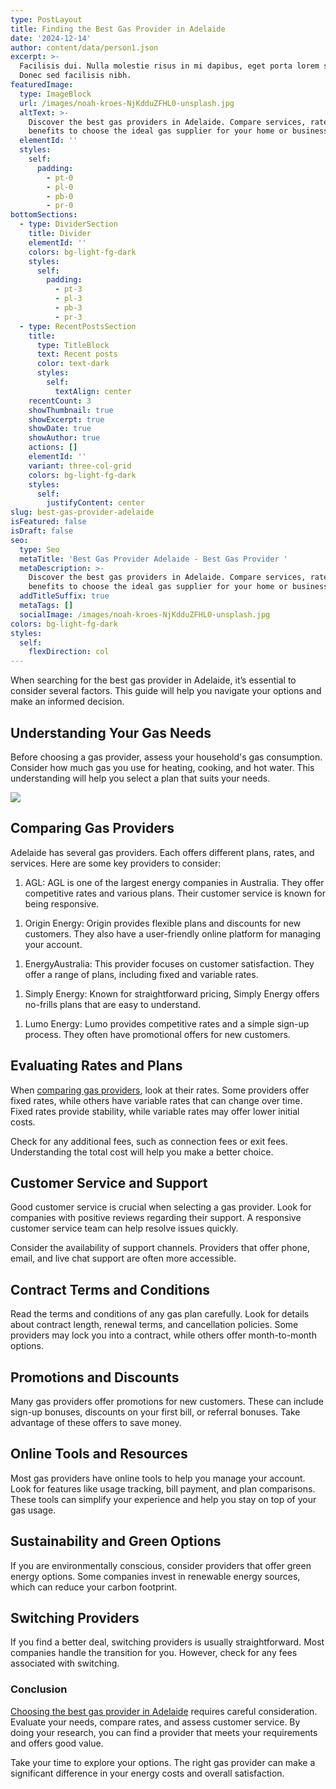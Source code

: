 ```yaml
---
type: PostLayout
title: Finding the Best Gas Provider in Adelaide
date: '2024-12-14'
author: content/data/person1.json
excerpt: >-
  Facilisis dui. Nulla molestie risus in mi dapibus, eget porta lorem semper.
  Donec sed facilisis nibh.
featuredImage:
  type: ImageBlock
  url: /images/noah-kroes-NjKdduZFHL0-unsplash.jpg
  altText: >-
    Discover the best gas providers in Adelaide. Compare services, rates, and
    benefits to choose the ideal gas supplier for your home or business.
  elementId: ''
  styles:
    self:
      padding:
        - pt-0
        - pl-0
        - pb-0
        - pr-0
bottomSections:
  - type: DividerSection
    title: Divider
    elementId: ''
    colors: bg-light-fg-dark
    styles:
      self:
        padding:
          - pt-3
          - pl-3
          - pb-3
          - pr-3
  - type: RecentPostsSection
    title:
      type: TitleBlock
      text: Recent posts
      color: text-dark
      styles:
        self:
          textAlign: center
    recentCount: 3
    showThumbnail: true
    showExcerpt: true
    showDate: true
    showAuthor: true
    actions: []
    elementId: ''
    variant: three-col-grid
    colors: bg-light-fg-dark
    styles:
      self:
        justifyContent: center
slug: best-gas-provider-adelaide
isFeatured: false
isDraft: false
seo:
  type: Seo
  metaTitle: 'Best Gas Provider Adelaide - Best Gas Provider '
  metaDescription: >-
    Discover the best gas providers in Adelaide. Compare services, rates, and
    benefits to choose the ideal gas supplier for your home or business.
  addTitleSuffix: true
  metaTags: []
  socialImage: /images/noah-kroes-NjKdduZFHL0-unsplash.jpg
colors: bg-light-fg-dark
styles:
  self:
    flexDirection: col
---
```

When searching for the best gas provider in Adelaide, it’s essential to consider several factors. This guide will help you navigate your options and make an informed decision.

## Understanding Your Gas Needs

Before choosing a gas provider, assess your household's gas consumption. Consider how much gas you use for heating, cooking, and hot water. This understanding will help you select a plan that suits your needs.

![](https://thunderous-treacle-f156bd.netlify.app/images/pexels-tomfisk-6754763.jpg)

## Comparing Gas Providers

Adelaide has several gas providers. Each offers different plans, rates, and services. Here are some key providers to consider:

1.  AGL: AGL is one of the largest energy companies in Australia. They offer competitive rates and various plans. Their customer service is known for being responsive.

<!---->

1.  Origin Energy: Origin provides flexible plans and discounts for new customers. They also have a user-friendly online platform for managing your account.

<!---->

1.  EnergyAustralia: This provider focuses on customer satisfaction. They offer a range of plans, including fixed and variable rates.

<!---->

1.  Simply Energy: Known for straightforward pricing, Simply Energy offers no-frills plans that are easy to understand.

<!---->

1.  Lumo Energy: Lumo provides competitive rates and a simple sign-up process. They often have promotional offers for new customers.

## Evaluating Rates and Plans

When [comparing gas providers](https://termina.io/locations/reduce-restaurant-electricity-and-gas-costs-in-adelaide), look at their rates. Some providers offer fixed rates, while others have variable rates that can change over time. Fixed rates provide stability, while variable rates may offer lower initial costs.

Check for any additional fees, such as connection fees or exit fees. Understanding the total cost will help you make a better choice.

## Customer Service and Support

Good customer service is crucial when selecting a gas provider. Look for companies with positive reviews regarding their support. A responsive customer service team can help resolve issues quickly.

Consider the availability of support channels. Providers that offer phone, email, and live chat support are often more accessible.

## Contract Terms and Conditions

Read the terms and conditions of any gas plan carefully. Look for details about contract length, renewal terms, and cancellation policies. Some providers may lock you into a contract, while others offer month-to-month options.

## Promotions and Discounts

Many gas providers offer promotions for new customers. These can include sign-up bonuses, discounts on your first bill, or referral bonuses. Take advantage of these offers to save money.

## Online Tools and Resources

Most gas providers have online tools to help you manage your account. Look for features like usage tracking, bill payment, and plan comparisons. These tools can simplify your experience and help you stay on top of your gas usage.

## Sustainability and Green Options

If you are environmentally conscious, consider providers that offer green energy options. Some companies invest in renewable energy sources, which can reduce your carbon footprint.

## Switching Providers

If you find a better deal, switching providers is usually straightforward. Most companies handle the transition for you. However, check for any fees associated with switching.

### Conclusion

[Choosing the best gas provider in Adelaide](https://termina.io/locations/reduce-restaurant-electricity-and-gas-costs-in-adelaide) requires careful consideration. Evaluate your needs, compare rates, and assess customer service. By doing your research, you can find a provider that meets your requirements and offers good value.

Take your time to explore your options. The right gas provider can make a significant difference in your energy costs and overall satisfaction.

